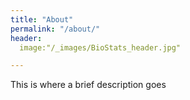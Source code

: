 ```yaml
---
title: "About"
permalink: "/about/"
header:
  image:"/_images/BioStats_header.jpg"

---
```


This is where a brief description goes
